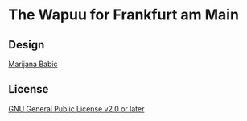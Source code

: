 # The Wapuu for Frankfurt am Main

## Design
[Marijana Babic](www.studio-biro.de)

## License
[GNU General Public License v2.0 or later](https://spdx.org/licenses/GPL-2.0-or-later.html)


